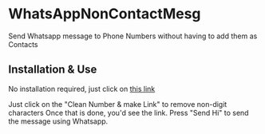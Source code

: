# WhatsAppNonContactMesg
Send Whatsapp message to Phone Numbers without having to add them as Contacts

## Installation & Use
No installation required, just click on [this link](https://arun-ks.github.io/WhatsAppNonContactMesg/)


Just click on the "Clean Number & make Link" to remove non-digit characters
Once that is done, you'd see the link. Press "Send Hi" to send the message using Whatsapp.
